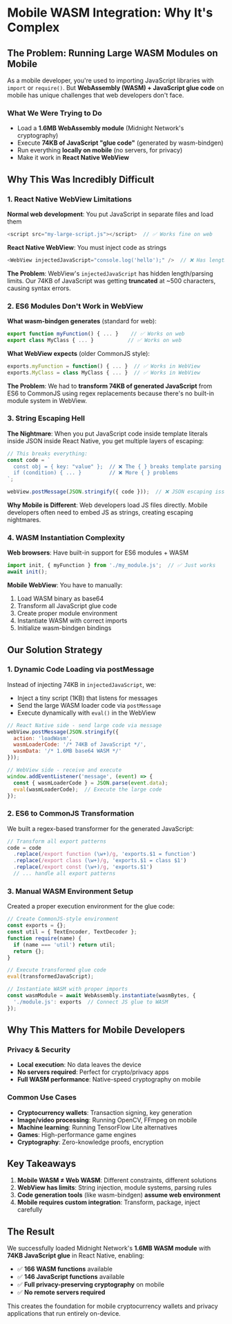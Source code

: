 # Mobile WASM Integration: Why It's Complex

## The Problem: Running Large WASM Modules on Mobile

As a mobile developer, you're used to importing JavaScript libraries with `import` or `require()`. But **WebAssembly (WASM) + JavaScript glue code** on mobile has unique challenges that web developers don't face.

### What We Were Trying to Do
- Load a **1.6MB WebAssembly module** (Midnight Network's cryptography)
- Execute **74KB of JavaScript "glue code"** (generated by wasm-bindgen)
- Run everything **locally on mobile** (no servers, for privacy)
- Make it work in **React Native WebView**

## Why This Was Incredibly Difficult

### 1. **React Native WebView Limitations**

**Normal web development**: You put JavaScript in separate files and load them
```javascript
<script src="my-large-script.js"></script>  // ✅ Works fine on web
```

**React Native WebView**: You must inject code as strings
```javascript
<WebView injectedJavaScript="console.log('hello');" />  // ❌ Has length limits!
```

**The Problem**: WebView's `injectedJavaScript` has hidden length/parsing limits. Our 74KB of JavaScript was getting **truncated** at ~500 characters, causing syntax errors.

### 2. **ES6 Modules Don't Work in WebView**

**What wasm-bindgen generates** (standard for web):
```javascript
export function myFunction() { ... }    // ✅ Works on web
export class MyClass { ... }           // ✅ Works on web  
```

**What WebView expects** (older CommonJS style):
```javascript
exports.myFunction = function() { ... }  // ✅ Works in WebView
exports.MyClass = class MyClass { ... }  // ✅ Works in WebView
```

**The Problem**: We had to **transform 74KB of generated JavaScript** from ES6 to CommonJS using regex replacements because there's no built-in module system in WebView.

### 3. **String Escaping Hell**

**The Nightmare**: When you put JavaScript code inside template literals inside JSON inside React Native, you get multiple layers of escaping:

```javascript
// This breaks everything:
const code = `
  const obj = { key: "value" };  // ❌ The { } breaks template parsing
  if (condition) { ... }         // ❌ More { } problems
`;

webView.postMessage(JSON.stringify({ code }));  // ❌ JSON escaping issues
```

**Why Mobile is Different**: Web developers load JS files directly. Mobile developers often need to embed JS as strings, creating escaping nightmares.

### 4. **WASM Instantiation Complexity**

**Web browsers**: Have built-in support for ES6 modules + WASM
```javascript
import init, { myFunction } from './my_module.js';  // ✅ Just works
await init();
```

**Mobile WebView**: You have to manually:
1. Load WASM binary as base64
2. Transform all JavaScript glue code  
3. Create proper module environment
4. Instantiate WASM with correct imports
5. Initialize wasm-bindgen bindings

## Our Solution Strategy

### 1. **Dynamic Code Loading via postMessage**
Instead of injecting 74KB in `injectedJavaScript`, we:
- Inject a tiny script (1KB) that listens for messages
- Send the large WASM loader code via `postMessage` 
- Execute dynamically with `eval()` in the WebView

```javascript
// React Native side - send large code via message
webView.postMessage(JSON.stringify({
  action: 'loadWasm',
  wasmLoaderCode: '/* 74KB of JavaScript */',
  wasmData: '/* 1.6MB base64 WASM */'
}));

// WebView side - receive and execute
window.addEventListener('message', (event) => {
  const { wasmLoaderCode } = JSON.parse(event.data);
  eval(wasmLoaderCode);  // Execute the large code
});
```

### 2. **ES6 to CommonJS Transformation**
We built a regex-based transformer for the generated JavaScript:

```javascript
// Transform all export patterns
code = code
  .replace(/export function (\w+)/g, 'exports.$1 = function')
  .replace(/export class (\w+)/g, 'exports.$1 = class $1') 
  .replace(/export const (\w+)/g, 'exports.$1')
  // ... handle all export patterns
```

### 3. **Manual WASM Environment Setup**
Created a proper execution environment for the glue code:

```javascript
// Create CommonJS-style environment
const exports = {};
const util = { TextEncoder, TextDecoder };
function require(name) { 
  if (name === 'util') return util; 
  return {}; 
}

// Execute transformed glue code
eval(transformedJavaScript);

// Instantiate WASM with proper imports  
const wasmModule = await WebAssembly.instantiate(wasmBytes, {
  './module.js': exports  // Connect JS glue to WASM
});
```

## Why This Matters for Mobile Developers

### **Privacy & Security**
- **Local execution**: No data leaves the device
- **No servers required**: Perfect for crypto/privacy apps
- **Full WASM performance**: Native-speed cryptography on mobile

### **Common Use Cases**
- **Cryptocurrency wallets**: Transaction signing, key generation
- **Image/video processing**: Running OpenCV, FFmpeg on mobile  
- **Machine learning**: Running TensorFlow Lite alternatives
- **Games**: High-performance game engines
- **Cryptography**: Zero-knowledge proofs, encryption

## Key Takeaways

1. **Mobile WASM ≠ Web WASM**: Different constraints, different solutions
2. **WebView has limits**: String injection, module systems, parsing rules
3. **Code generation tools** (like wasm-bindgen) **assume web environment**
4. **Mobile requires custom integration**: Transform, package, inject carefully

## The Result

We successfully loaded Midnight Network's **1.6MB WASM module** with **74KB JavaScript glue** in React Native, enabling:
- ✅ **166 WASM functions** available  
- ✅ **146 JavaScript functions** available
- ✅ **Full privacy-preserving cryptography** on mobile
- ✅ **No remote servers required**

This creates the foundation for mobile cryptocurrency wallets and privacy applications that run entirely on-device.